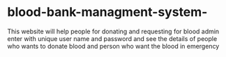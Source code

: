 # blood-bank-managment-system-
This website will help people for donating and requesting for  blood admin  enter with  unique user name and password    and see the details of  people who wants to donate blood and  person who want  the blood in emergency 
